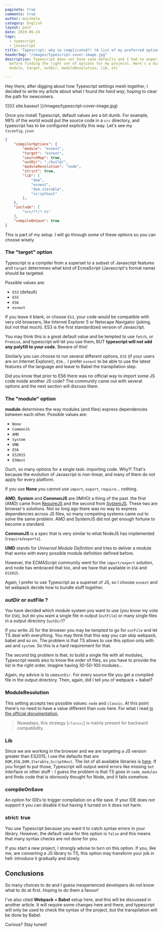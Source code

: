 ```yaml
---
paginate: true
comments: true
author: musikele
category: English
layout: post
date: 2019-06-24
tags:
  - typescript
  - javascript
title: 'Typescript: why so complicated?! (A list of my preferred options)'
headerImg: "/images/typescript-cover-image.jpg"
description: Typescript does not have sane defaults and I had to experiment a lot
  before finding the right set of options for my projects. Here's a discussion about
  module, target, outDir, moduleResolution, lib, etc

---
```

Hey there, after digging about how Typescript settings mesh together, I decided to write my article about what I found _the hard way_, hoping to clear the path for newcomers.

![]({{ site.baseurl }}/images/typescript-cover-image.jpg)

Once you install Typescript, default values are a bit dumb. For example, 99% of the world would put the source code in a `src` directory, and typescript has to be configured explicitly this way. Let's see my `tsconfig.json`:

```json
{
    "compilerOptions": {
        "module": "esnext",
        "target": "esnext",
        "sourceMap": true,
        "outDir": "./build/",
        "moduleResolution": "node",
        "strict": true,
        "lib": [
            "dom",
            "esnext",
            "dom.iterable",
            "scripthost"
        ],
    },
    "include": [
        "src/**/*.ts"
    ],
    "compileOnSave": true
}
```

This is part of my setup. I will go through some of these options so you can choose wisely.

### The "target" option

Typescript is a compiler from a superset to a subset of Javascript features and `target` determines what kind of EcmaScript (Javascript's formal name) should be targeted.

Possible values are:

* `ES3` (default)
* `ES5`
* `ES6`
* `esnext`

If you leave it blank, or choose `ES3`, your code would be compatible with very old browsers, like Internet Explorer 5 or Netscape Navigator (joking, but not that much). ES3 is the first standardized version of Javascript.

You may think this is a great default value and be tempted to use `fetch`, or `Promise`, and typescript will let you use them, BUT **typescript will not add any polyfill to your code.** Beware of this!

Similarly you can choose to run several different options, `ES5` (if your users are on Internet Explorer),  `ES6`... I prefer `esnext` to be able to use the latest features of the language and leave to Babel the transpilation step.

Did you know that prior to ES6 there was no official way to import some JS code inside another JS code? The community came out with several options and the next section will discuss them.

### The "module" option

**module** determines the way modules (and files) express dependencies between each other. Possible values are:

* `None`
* `CommonJS`
* `AMD`
* `System`
* `UMD`
* `ES6`
* `ES2015`
* `ESNext`

Ouch, so many options for a single task: importing code. Why?! That's because the evolution of Javascript is non-linear,  and many of them do not apply for every platform.

If you use **None** you cannot use `import`, `export`, `require`... nothing.

**AMD**, **System** and **CommonJS** are (IMHO) a thing of the past.  the first (AMD) came from [RequireJS](https://requirejs.org/docs/whyamd.html "RequireJS") and the second from [SystemJS](https://github.com/systemjs/systemjs "SystemJS"). These two are browser's solutions. Not so long ago there was no way to express dependencies across JS files, so many competing systems came out to solve the same problem. AMD and SystemJS did not get enough fortune to become a standard.

**CommonJS** is a spec that is very similar to what NodeJS has implemented (`require`/`exports`).

**UMD** stands for _Universal Module Definition_ and tries to deliver a module that works with every possible module definition defined before.

However, the ECMAScript community went for the `import/export` solution, and node has embraced that too, and we have that available in  `ES6` and `ES2015`.

Again, I prefer to use Typescript as a superset of JS, so I choose `esnext` and let webpack decide how to bundle stuff together.

### outDir or outFile ?

You have decided which module system you want to use (you know  my vote for `ES6`), but do you want a single file in output (`outFile`) or many single files in a output directory (`outDir`)?

If you write JS for the browser you may be tempted to go for `outFile` and let TS deal with everything. You may think that this way you can skip webpack, babel and so on. The problem is that TS allows to use this option only with `amd` and `system`. So this is a hard requirement for that.

The second big problem is that, to build a single file with all modules, Typescript needs also to know the _order_ of files, so _you_ have to provide the list in the right order. Imagine having 30-50-100 modules...

Again, my advice is to use`outDir`. For every source file you get a compiled file in the output directory. Then, again, did I tell you of webpack + babel?

### ModuleResolution

This setting accepts two possible values: `node` and `classic`. At this point there's no need to have a value different than `node` here. For what I read [in the official documentation](https://www.typescriptlang.org/docs/handbook/module-resolution.html),

> Nowadays, this strategy \[`classic`\] is mainly present for backward compatibility.

### Lib

Since we are working in the browser and we are targeting a JS version greater than ES2015, I use the defaults that are `DOM,ES6,DOM.Iterable,ScriptHost`. The list of all available libraries is [here](https://www.typescriptlang.org/docs/handbook/compiler-options.html). If you forget to put those, Typescript will output weird errors like missing `Set` interface or other stuff - I guess the problem is that TS goes in `node_modules` and finds code that is obviously thought for Node, and it fails somehow.

### compileOnSave

An option for IDEs to trigger compilation on a file save. If your IDE does not support it you can disable it but having it turned on it does not harm.

### strict: true

You use Typescript because you want it to catch syntax errors in your library. However, the default value for this option is `false` and this means that many syntax checks are not done for you. 

If you start a new project, I strongly advise to turn on this option. If you, like me, are converting a JS library to TS, this option may transform your job in hell: introduce it gradually and slowly. 

## Conclusions

So many choices to do and I guess inexperienced developers do not know what to do at first. Hoping to do them a favour!

I've also cited **Webpack + Babel** setup here, and this will be discussed in another article. It will require some changes here and there, and typescript will only be used to check the syntax of the project, but the transpilation will be done by Babel.

Curious? Stay tuned!
